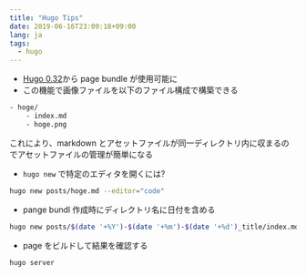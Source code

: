 ```yaml
---
title: "Hugo Tips"
date: 2019-06-16T23:09:18+09:00
lang: ja
tags:
  - hugo
---
```


- [Hugo 0.32](https://gohugo.io/about/new-in-032/)から page bundle が使用可能に
- この機能で画像ファイルを以下のファイル構成で構築できる

```bash
- hoge/
    - index.md
    - hoge.png
```

これにより、markdown とアセットファイルが同一ディレクトリ内に収まるのでアセットファイルの管理が簡単になる

- `hugo new` で特定のエディタを開くには?

```bash
hugo new posts/hoge.md --editor="code"
```

- pange bundl 作成時にディレクトリ名に日付を含める

```bash
hugo new posts/$(date '+%Y')-$(date '+%m')-$(date '+%d')_title/index.md
```

- page をビルドして結果を確認する

```bash
hugo server
```
